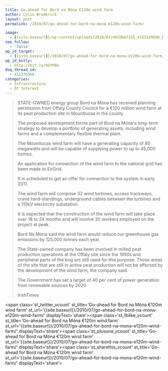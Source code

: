 ```yaml
---
title: Go-ahead for Bord na Móna €120m wind farm
author: Colin Broderick
layout: post
permalink: /2010/07/go-ahead-for-bord-na-mona-e120m-wind-farm/

image:
  - {{site.baseurl}}/wp-content/uploads/2010/07/4029667155_41531d9596_b.jpg
seo_follow:
  - 'false'
wp_jd_target:
  - {{site.baseurl}}/2010/07/go-ahead-for-bord-na-mona-e120m-wind-farm/
wp_jd_bitly:
  - http://bit.ly/9IYPBG
dsq_thread_id:
  - 411376366
categories:
  - Infrastructure
  - Of Interest
---
```

> STATE-OWNED energy group Bord na Móna has received planning permission from Offaly County Council for a €120 million wind farm at its peat production site in Mountlucas in the county.
> 
> The proposed development forms part of Bord na Móna's long-term strategy to develop a portfolio of generating assets, including wind farms and a complementary flexible thermal plant.
> 
> The Mountlucas wind farm will have a generating capacity of 80 megawatts and will be capable of supplying power to up to 45,000 homes.
> 
> An application for connection of the wind farm to the national grid has been made to EirGrid.
> 
> It is scheduled to get an offer for connection to the system in early 2011.
> 
> The wind farm will comprise 32 wind turbines, access trackways, crane hard-standings, underground cables between the turbines and a 110kV electricity substation.
> 
> It is expected that the construction of the wind farm will take place over 18 to 24 months and will involve 30 workers employed on the project at peak.
> 
> Bord Na Móna said the wind farm would reduce our greenhouse gas emissions by 125,000 tonnes each year.
> 
> The State-owned company has been involved in milled peat production operations at the Offaly site since the 1950s and peripheral parts of the bog are still used for this purpose. Those areas of the site that are still in active peat production will not be affected by the development of the wind farm, the company said.
> 
> The Government has set a target of 40 per cent of power generation from renewable sources by 2020
> 
> IrishTimes

<span class='st\_twitter\_vcount' st\_title='Go-ahead for Bord na Móna €120m wind farm' st\_url='{{site.baseurl}}/2010/07/go-ahead-for-bord-na-mona-e120m-wind-farm/' displayText='share'></span><span class='st\_fblike\_vcount' st\_title='Go-ahead for Bord na Móna €120m wind farm' st\_url='{{site.baseurl}}/2010/07/go-ahead-for-bord-na-mona-e120m-wind-farm/' displayText='share'></span><span class='st\_plusone\_vcount' st\_title='Go-ahead for Bord na Móna €120m wind farm' st\_url='{{site.baseurl}}/2010/07/go-ahead-for-bord-na-mona-e120m-wind-farm/' displayText='share'></span><span class='st\_sharethis\_vcount' st\_title='Go-ahead for Bord na Móna €120m wind farm' st\_url='{{site.baseurl}}/2010/07/go-ahead-for-bord-na-mona-e120m-wind-farm/' displayText='share'></span>